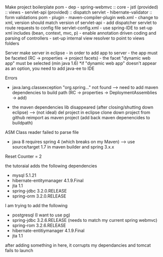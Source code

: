 Make project boilerplate
	pom - dep
	 - spring-webmvc :: core
	 - jstl (provided) :: views
	 - servlet-api (provided) :: dispatch servlet
	 - hibernate-validator :: form validations
	pom - plugin
	 - maven-compiler-plugin
	web.xml
	 - change to xml, version should match version of servlet-api
	 - add dispatcher servlet to route requests to config file
	servlet-config.xml
	 - use spring-IDE to set-up xml includes (bean, context, mvc, p)
	 - enable annotation driven coding and parsing of controllers
	 - set-up internal view resolver to point to views folders
	 
Server
	make server in eclipse - in order to add app to server
	 - the app must be faceted (RC -> properties -> project facets)
	 - the facet "dynamic web app" must be selected (min java 1.6)
	 	*if "dynamic web app" doesn't appear as an option, you need to add java-ee to IDE

Errors
 - java.lang.classexception "org.spring..." not found
 --> need to add maven dependencies to build path (RC -> properties -> DeploymentAssemblies -> add)

 - the maven dependencies lib disappeared (after closing/shutting down eclipse)
 --> (not ideal)
 	del project in eclipse
 	clone down project from github
 	reimport as maven project
	(add back maven depenencides to buildpath)
 
 ASM Class reader failed to parse file
  - java 8 requires spring 4 (which breaks on my Maven)
  --> use source/target 1.7 in maven builder and spring 3.x.x
  
Reset Counter = 2

the tutoraial adds the following dependencies
 - mysql 5.1.21
 - hibernate-entitymanager 4.1.9.Final
 - jta 1.1
 - spring-jdbc 3.2.0.RELEASE
 - spring-orm 3.2.0.RELEASE
 
I am trying to add the following
 - postgresql (I want to use pg)
 - spring-jdbc 3.2.6.RELEASE (needs to match my current spring webmvc)
 - spring-rom 3.2.6.RELEASE
 - hibernate-entitiymanager 4.1.9.Final
 - jta 1.1
 
after adding something in here, it corrupts my dependancies and tomcat fails to launch
